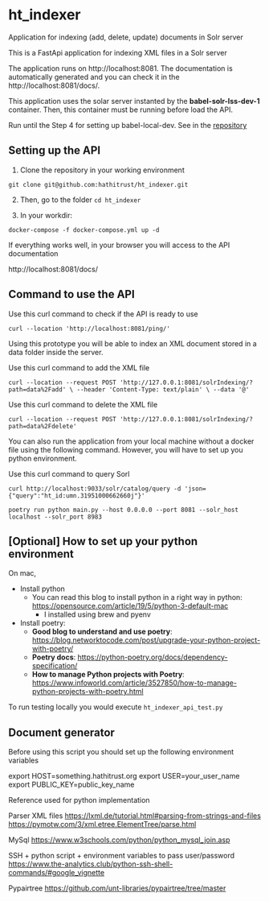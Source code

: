 # ht_indexer
Application for indexing (add, delete, update) documents in Solr server

This is a FastApi application for indexing XML files in a Solr server

The application runs on http://localhost:8081. The documentation is automatically generated 
and you can check it in the http://localhost:8081/docs/.

This application uses the solar server instanted by the **babel-solr-lss-dev-1** container. 
Then, this container must be running before load the API.

Run until the Step 4 for setting up babel-local-dev. See in the [repository](https://github.com/hathitrust/babel-local-dev) 

## Setting up the API

1. Clone the repository in your working environment

``git clone git@github.com:hathitrust/ht_indexer.git``

2. Then, go to the folder ``cd ht_indexer``

3. In your workdir:

```docker-compose -f docker-compose.yml up -d```

If everything works well, in your browser you will access to the API documentation

http://localhost:8081/docs/

## Command to use the API

Use this curl command to check if the API is ready to use

``curl --location 'http://localhost:8081/ping/'``

Using this prototype you will be able to index an XML document stored in a data folder inside the server.

Use this curl command to add the XML file

``curl --location --request POST 'http://127.0.0.1:8081/solrIndexing/?path=data%2Fadd' \
--header 'Content-Type: text/plain' \
--data '@'``

Use this curl command to delete the XML file

``curl --location --request POST 'http://127.0.0.1:8081/solrIndexing/?path=data%2Fdelete'``

You can also run the application from your local machine without a docker file using the following command. 
However, you will have to set up you python environment.

Use this curl command to query Sorl

``curl http://localhost:9033/solr/catalog/query -d 'json={"query":"ht_id:umn.31951000662660j"}'``

``poetry run python main.py --host 0.0.0.0 --port 8081 --solr_host localhost --solr_port 8983``

## [Optional] How to set up your python environment

On mac,

* Install python
  * You can read this blog to install python in a right way in python: https://opensource.com/article/19/5/python-3-default-mac
    * I installed using brew and pyenv 
* Install poetry:
  * **Good blog to understand and use poetry**: https://blog.networktocode.com/post/upgrade-your-python-project-with-poetry/
  * **Poetry docs**: https://python-poetry.org/docs/dependency-specification/
  * **How to manage Python projects with Poetry**: https://www.infoworld.com/article/3527850/how-to-manage-python-projects-with-poetry.html

To run testing locally you would execute `ht_indexer_api_test.py` 

## Document generator

Before using this script you should set up the following environment variables

export HOST=something.hathitrust.org
export USER=your_user_name
export PUBLIC_KEY=public_key_name

Reference used for python implementation

Parser XML files
https://lxml.de/tutorial.html#parsing-from-strings-and-files
https://pymotw.com/3/xml.etree.ElementTree/parse.html

MySql
https://www.w3schools.com/python/python_mysql_join.asp

SSH + python script + environment variables to pass user/password
https://www.the-analytics.club/python-ssh-shell-commands/#google_vignette

Pypairtree
https://github.com/unt-libraries/pypairtree/tree/master